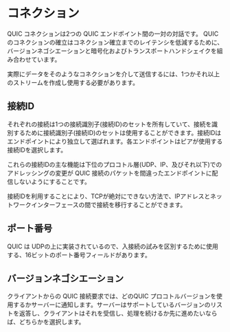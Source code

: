 # コネクション

QUIC コネクションは2つの QUIC エンドポイント間の一対の対話です。 QUIC のコネクションの確立はコネクション確立までのレイテンシを低減するために、バージョンネゴシエーションと暗号化およびトランスポートハンドシェイクを組み合わせています。

実際にデータをそのようなコネクションを介して送信するには、1つかそれ以上のストリームを作成し使用する必要があります。

## 接続ID

それぞれの接続は1つの接続識別子(接続ID)のセットを所有していて、接続を識別するために接続識別子(接続ID)のセットは使用することができます。接続IDはエンドポイントにより独立して選ばれます。各エンドポイントはピアが使用する接続IDを選択します。

これらの接続IDの主な機能は下位のプロコトル層(UDP、IP、及びそれ以下)でのアドレッシングの変更が QUIC 接続のパケットを間違ったエンドポイントに配信しないようにすることです。

接続IDを利用することにより、TCPが絶対にできない方法で、IPアドレスとネットワークインターフェースの間で接続を移行することができます。 

## ポート番号

QUIC は UDPの上に実装されているので、入接続の試みを区別するために使用する、16ビットのポート番号フィールドがあります。

## バージョンネゴシエーション

クライアントからの QUIC 接続要求では、どのQUIC プロコトルバージョンを使用するかサーバーに通知します。サーバーはサポートしているバージョンのリストを返答し、クライアントはそれを受信し、処理を続けるか先に進めたいならば、どちらかを選択します。